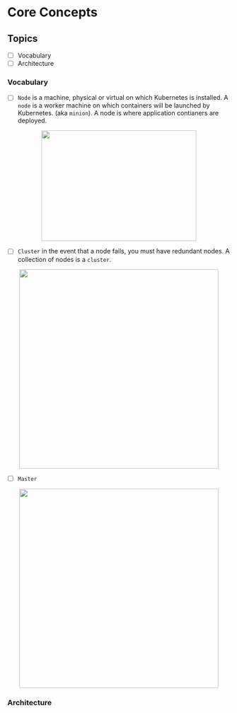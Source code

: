 # Core Concepts

## Topics
- [ ] Vocabulary
- [ ] Architecture

### Vocabulary
- [ ] `Node` is a machine, physical or virtual on which Kubernetes is installed. A `node` is a worker machine on which containers will be launched by Kubernetes. (aka `minion`). A node is where application contianers are deployed. 

<p align="center">
    <image src="https://user-images.githubusercontent.com/8760590/116097328-48505a80-a667-11eb-97d0-2c037d1f64f9.png" width="350" height="250">
</p>

- [ ] `Cluster` in the event that a node fails, you must have redundant nodes. A collection of nodes is a `cluster`.

<p align="center">
    <image src="https://user-images.githubusercontent.com/8760590/116097448-61f1a200-a667-11eb-9495-61d2cdf0beb4.png" width="450">
</p>

- [ ] `Master` 
<p align="center">
    <image src="https://user-images.githubusercontent.com/8760590/116097632-8e0d2300-a667-11eb-868d-a336e37dc614.png" width="450">
</p>


### Architecture

